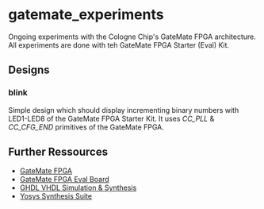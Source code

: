 # gatemate_experiments

Ongoing experiments with the Cologne Chip's GateMate FPGA architecture. All experiments are done with teh GateMate FPGA Starter (Eval) Kit.

## Designs

### blink

Simple design which should display incrementing binary numbers with LED1-LED8 of the GateMate FPGA Starter Kit. It uses *CC_PLL* & *CC_CFG_END* primitives of the GateMate FPGA.

## Further Ressources

* [GateMate FPGA](https://www.colognechip.com/programmable-logic/gatemate)
* [GateMate FPGA Eval Board](https://www.colognechip.com/programmable-logic/gatemate-evaluation-board)
* [GHDL VHDL Simulation & Synthesis](https://github.com/ghdl/ghdl)
* [Yosys Synthesis Suite](https://github.com/YosysHQ/yosys)
